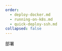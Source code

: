 ```yaml
---
order:
  - deploy-docker.md
  - running-on-k8s.md
  - quick-deploy-ssh.md
collapsed: false
---
```


部署
